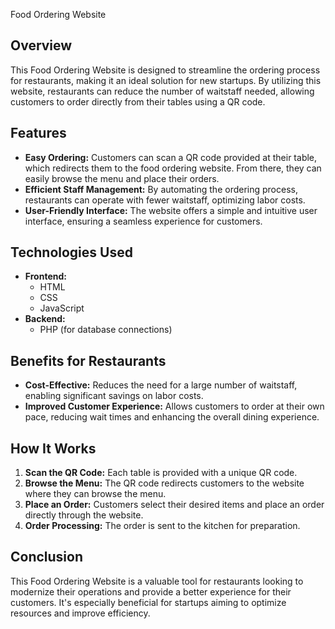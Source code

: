 
Food Ordering Website

## Overview
This Food Ordering Website is designed to streamline the ordering process for restaurants, making it an ideal solution for new startups. By utilizing this website, restaurants can reduce the number of waitstaff needed, allowing customers to order directly from their tables using a QR code.

## Features
- **Easy Ordering:** Customers can scan a QR code provided at their table, which redirects them to the food ordering website. From there, they can easily browse the menu and place their orders.
- **Efficient Staff Management:** By automating the ordering process, restaurants can operate with fewer waitstaff, optimizing labor costs.
- **User-Friendly Interface:** The website offers a simple and intuitive user interface, ensuring a seamless experience for customers.

## Technologies Used
- **Frontend:** 
  - HTML
  - CSS
  - JavaScript
- **Backend:**
  - PHP (for database connections)

## Benefits for Restaurants
- **Cost-Effective:** Reduces the need for a large number of waitstaff, enabling significant savings on labor costs.
- **Improved Customer Experience:** Allows customers to order at their own pace, reducing wait times and enhancing the overall dining experience.

## How It Works
1. **Scan the QR Code:** Each table is provided with a unique QR code.
2. **Browse the Menu:** The QR code redirects customers to the website where they can browse the menu.
3. **Place an Order:** Customers select their desired items and place an order directly through the website.
4. **Order Processing:** The order is sent to the kitchen for preparation.

## Conclusion
This Food Ordering Website is a valuable tool for restaurants looking to modernize their operations and provide a better experience for their customers. It's especially beneficial for startups aiming to optimize resources and improve efficiency.



